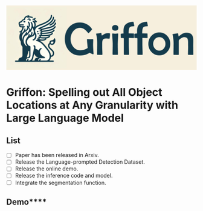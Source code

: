 <!-- # 🦖 DETVAVA -->
![](./logo.jpg)

# Griffon: Spelling out All Object Locations at Any Granularity with Large Language Model

##  List
- [ ] Paper has been released in Arxiv.
- [ ] Release the Language-prompted Detection Dataset.
- [ ] Release the online demo.
- [ ] Release the inference code and model.
- [ ] Integrate the segmentation function.

## Demo****
